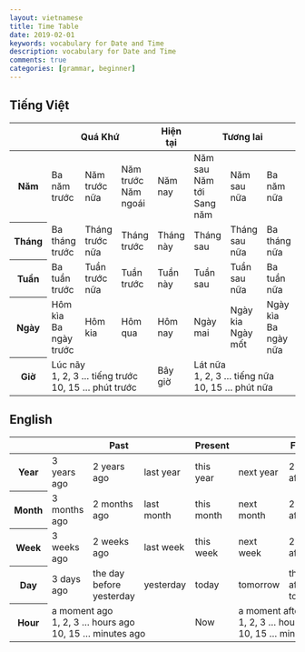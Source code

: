 ```yaml
---
layout: vietnamese
title: Time Table
date: 2019-02-01
keywords: vocabulary for Date and Time
description: vocabulary for Date and Time
comments: true
categories: [grammar, beginner]
---
```

<style>
table thead th {text-align: center;}
</style>

## Tiếng Việt

<table class="table table-bordered table-hover table-sm">
  <thead>
    <tr>
      <th></th>
      <th colspan="3">Quá Khứ</th>
      <th>Hiện tại</th>
      <th colspan="3">Tương lai</th>
    </tr>
  </thead>
  <tbody>
    <tr>
      <th>Năm</th>
      <td>Ba năm trước</td>
      <td>Năm trước nữa</td>
      <td>Năm trước<br>Năm ngoái</td>
      <td>Năm nay</td>
      <td>Năm sau<br>Năm tới<br>Sang năm</td>
      <td>Năm sau nữa</td>
      <td>Ba năm nữa</td>
    </tr>
    <tr>
      <th>Tháng</th>
      <td>Ba tháng trước</td>
      <td>Tháng trước nữa</td>
      <td>Tháng trước</td>
      <td>Tháng này</td>
      <td>Tháng sau</td>
      <td>Tháng sau nữa</td>
      <td>Ba tháng nữa</td>
    </tr>
    <tr>
      <th>Tuần</th>
      <td>Ba tuần trước</td>
      <td>Tuần trước nữa</td>
      <td>Tuần trước</td>
      <td>Tuần này</td>
      <td>Tuần sau</td>
      <td>Tuần sau nữa</td>
      <td>Ba tuần nữa</td>
    </tr>
    <tr>
      <th>Ngày</th>
      <td>Hôm kìa<br>Ba ngày trước</td>
      <td>Hôm kia</td>
      <td>Hôm qua</td>
      <td>Hôm nay</td>
      <td>Ngày mai</td>
      <td>Ngày kia<br>Ngày mốt</td>
      <td>Ngày kìa<br>Ba ngày nữa</td>
    </tr>
    <tr>
      <th>Giờ</th>
      <td colspan="3">Lúc nãy<br>1, 2, 3 … tiếng trước<br>10, 15 … phút trước</td>
      <td>Bây giờ</td>
      <td colspan="3">Lát nữa<br>1, 2, 3 … tiếng nữa<br>10, 15 … phút nữa</td>
    </tr>
  </tbody>
</table>

## English

<table class="table table-bordered table-hover table-sm">
  <thead>
    <tr>
      <th></th>
      <th colspan="3">Past</th>
      <th>Present</th>
      <th colspan="3">Future</th>
    </tr>
  </thead>
  <tbody>
    <tr>
      <th>Year</th>
      <td>3 years ago</td>
      <td>2 years ago</td>
      <td>last year</td>
      <td>this year</td>
      <td>next year</td>
      <td>2 years after</td>
      <td>3 years after</td>
    </tr>
    <tr>
      <th>Month</th>
      <td>3 months ago</td>
      <td>2 months ago</td>
      <td>last month</td>
      <td>this month</td>
      <td>next month</td>
      <td>2 months after</td>
      <td>3 months after</td>
    </tr>
    <tr>
      <th>Week</th>
      <td>3 weeks ago</td>
      <td>2 weeks ago</td>
      <td>last week</td>
      <td>this week</td>
      <td>next week</td>
      <td>2 weeks after</td>
      <td>3 weeks after</td>
    </tr>
    <tr>
      <th>Day</th>
      <td>3 days ago</td>
      <td>the day before yesterday</td>
      <td>yesterday</td>
      <td>today</td>
      <td>tomorrow</td>
      <td>the day after tomorrow</td>
      <td>3 days after</td>
    </tr>
    <tr>
      <th>Hour</th>
      <td colspan="3">a moment ago<br>1, 2, 3 … hours ago<br>10, 15 … minutes ago</td>
      <td>Now</td>
      <td colspan="3">a moment after<br>1, 2, 3 … hours after<br>10, 15 … minutes after</td>
    </tr>
  </tbody>
</table>